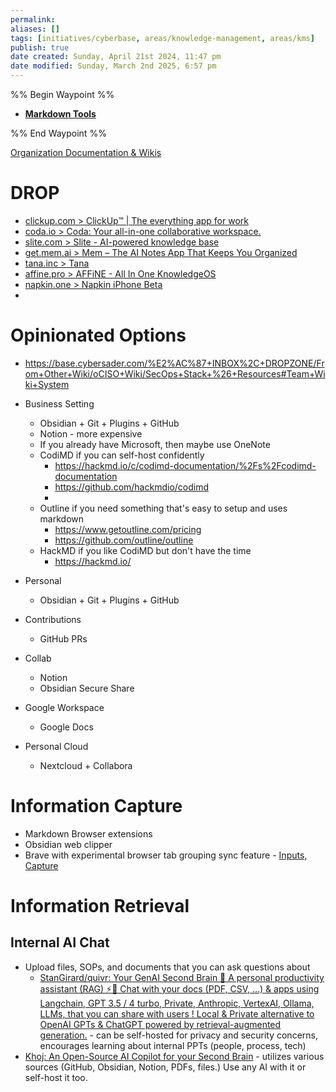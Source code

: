 ```yaml
---
permalink: 
aliases: []
tags: [initiatives/cyberbase, areas/knowledge-management, areas/kms]
publish: true
date created: Sunday, April 21st 2024, 11:47 pm
date modified: Sunday, March 2nd 2025, 6:57 pm
---
```


%% Begin Waypoint %%
- **[Markdown Tools](Markdown%20Tools.md)**

%% End Waypoint %%

[Organization Documentation & Wikis](../../📁%2005%20-%20Organizational%20Cyber/Organization%20Documentation%20&%20Wikis/Organization%20Documentation%20&%20Wikis.md)

# DROP

- [clickup.com > ClickUp™ | The everything app for work](https://clickup.com/)
- [coda.io > Coda: Your all-in-one collaborative workspace.](https://coda.io/welcome)
- [slite.com > Slite - AI-powered knowledge base](https://slite.com/)
- [get.mem.ai > Mem – The AI Notes App That Keeps You Organized](https://get.mem.ai/)
- [tana.inc > Tana](https://tana.inc/)
- [affine.pro > AFFiNE - All In One KnowledgeOS](https://affine.pro/pricing)
- [napkin.one > Napkin iPhone Beta](https://napkin.one/)
- 

# Opinionated Options

- https://base.cybersader.com/%E2%AC%87+INBOX%2C+DROPZONE/From+Other+Wiki/oCISO+Wiki/SecOps+Stack+%26+Resources#Team+Wiki+System

- Business Setting
	- Obsidian + Git + Plugins + GitHub
	- Notion - more expensive
	- If you already have Microsoft, then maybe use OneNote
	- CodiMD if you can self-host confidently
		- https://hackmd.io/c/codimd-documentation/%2Fs%2Fcodimd-documentation
		- https://github.com/hackmdio/codimd
		- 
	- Outline if you need something that's easy to setup and uses markdown
		- https://www.getoutline.com/pricing
		- https://github.com/outline/outline
	- HackMD if you like CodiMD but don't have the time
		- https://hackmd.io/
- Personal
	- Obsidian + Git + Plugins + GitHub
- Contributions
	- GitHub PRs
- Collab
	- Notion
	- Obsidian Secure Share
- Google Workspace
	- Google Docs
- Personal Cloud
	- Nextcloud + Collabora

# Information Capture

- Markdown Browser extensions
- Obsidian web clipper
- Brave with experimental browser tab grouping sync feature - [Inputs, Capture](../../📁%2010%20-%20My%20Obsidian%20Stack/Obsidian%20Knowledge%20Management%20Workflows/Inputs,%20Capture/Inputs,%20Capture.md)

# Information Retrieval

## Internal AI Chat

- Upload files, SOPs, and documents that you can ask questions about
	- [StanGirard/quivr: Your GenAI Second Brain 🧠 A personal productivity assistant (RAG) ⚡️🤖 Chat with your docs (PDF, CSV, ...) & apps using Langchain, GPT 3.5 / 4 turbo, Private, Anthropic, VertexAI, Ollama, LLMs, that you can share with users ! Local & Private alternative to OpenAI GPTs & ChatGPT powered by retrieval-augmented generation.](https://github.com/StanGirard/quivr) - can be self-hosted for privacy and security concerns, encourages learning about internal PPTs (people, process, tech)
- [Khoj: An Open-Source AI Copilot for your Second Brain](https://khoj.dev/) - utilizes various sources (GitHub, Obsidian, Notion, PDFs, files.)  Use any AI with it or self-host it too.
